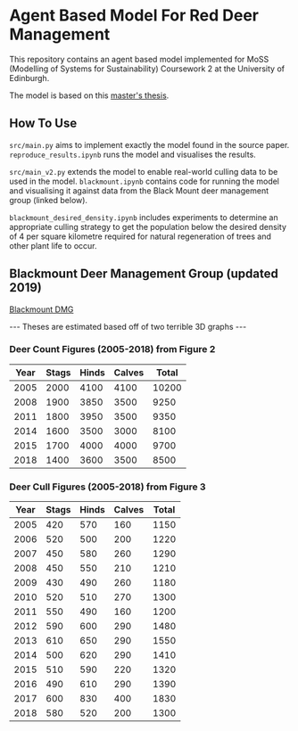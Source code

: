 # Agent Based Model For Red Deer Management

This repository contains an agent based model implemented for MoSS (Modelling of Systems for Sustainability) Coursework 2 at the University of Edinburgh.

The model is based on this [master's thesis](https://bora.uib.no/bora-xmlui/handle/1956/20034).

## How To Use

`src/main.py` aims to implement exactly the model found in the source paper. `reproduce_results.ipynb` runs the model and visualises the results.

`src/main_v2.py` extends the model to enable real-world culling data to be used in the model. `blackmount.ipynb` contains code for running the model and visualising it against data from the Black Mount deer management group (linked below).

`blackmount_desired_density.ipynb` includes experiments to determine an appropriate culling strategy to get the population below the desired density of 4 per square kilometre required for natural regeneration of trees and other plant life to occur.

## Blackmount Deer Management Group (updated 2019)

[Blackmount DMG](https://blackmountdmg.deer-management.co.uk/deer-management-plan/)

--- Theses are estimated based off of two terrible 3D graphs ---

### Deer Count Figures (2005-2018) from Figure 2

| Year | Stags | Hinds | Calves | Total |
| ---- | ----- | ----- | ------ | ----- |
| 2005 | 2000  | 4100  | 4100   | 10200 |
| 2008 | 1900  | 3850  | 3500   | 9250  |
| 2011 | 1800  | 3950  | 3500   | 9350  |
| 2014 | 1600  | 3500  | 3000   | 8100  |
| 2015 | 1700  | 4000  | 4000   | 9700  |
| 2018 | 1400  | 3600  | 3500   | 8500  |

### Deer Cull Figures (2005-2018) from Figure 3

| Year | Stags | Hinds | Calves | Total |
| ---- | ----- | ----- | ------ | ----- |
| 2005 | 420   | 570   | 160    | 1150  |
| 2006 | 520   | 500   | 200    | 1220  |
| 2007 | 450   | 580   | 260    | 1290  |
| 2008 | 450   | 550   | 210    | 1210  |
| 2009 | 430   | 490   | 260    | 1180  |
| 2010 | 520   | 510   | 270    | 1300  |
| 2011 | 550   | 490   | 160    | 1200  |
| 2012 | 590   | 600   | 290    | 1480  |
| 2013 | 610   | 650   | 290    | 1550  |
| 2014 | 500   | 620   | 290    | 1410  |
| 2015 | 510   | 590   | 220    | 1320  |
| 2016 | 490   | 610   | 290    | 1390  |
| 2017 | 600   | 830   | 400    | 1830  |
| 2018 | 580   | 520   | 200    | 1300  |
